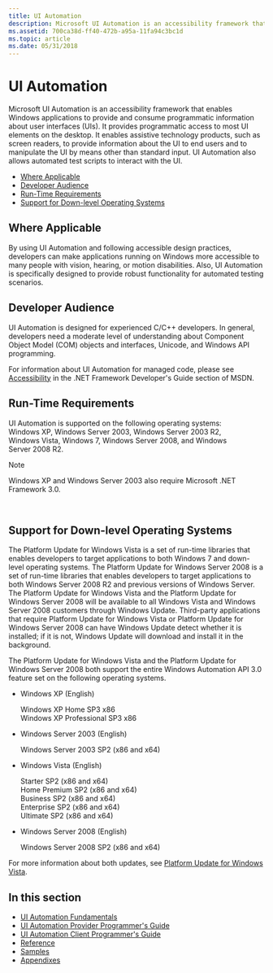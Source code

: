 ```yaml
---
title: UI Automation
description: Microsoft UI Automation is an accessibility framework that enables Windows applications to provide and consume programmatic information about user interfaces (UIs).
ms.assetid: 700ca38d-ff40-472b-a95a-11fa94c3bc1d
ms.topic: article
ms.date: 05/31/2018
---
```


# UI Automation

Microsoft UI Automation is an accessibility framework that enables Windows applications to provide and consume programmatic information about user interfaces (UIs). It provides programmatic access to most UI elements on the desktop. It enables assistive technology products, such as screen readers, to provide information about the UI to end users and to manipulate the UI by means other than standard input. UI Automation also allows automated test scripts to interact with the UI.

-   [Where Applicable](#where-applicable)
-   [Developer Audience](#developer-audience)
-   [Run-Time Requirements](#run-time-requirements)
-   [Support for Down-level Operating Systems](#support-for-down-level-operating-systems)

## Where Applicable

By using UI Automation and following accessible design practices, developers can make applications running on Windows more accessible to many people with vision, hearing, or motion disabilities. Also, UI Automation is specifically designed to provide robust functionality for automated testing scenarios.

## Developer Audience

UI Automation is designed for experienced C/C++ developers. In general, developers need a moderate level of understanding about Component Object Model (COM) objects and interfaces, Unicode, and Windows API programming.

For information about UI Automation for managed code, please see [Accessibility](https://go.microsoft.com/fwlink/p/?linkid=132102) in the .NET Framework Developer's Guide section of MSDN.

## Run-Time Requirements

UI Automation is supported on the following operating systems: Windows XP, Windows Server 2003, Windows Server 2003 R2, Windows Vista, Windows 7, Windows Server 2008, and Windows Server 2008 R2.

> [!Note]  
> Windows XP and Windows Server 2003 also require Microsoft .NET Framework 3.0.

 

## Support for Down-level Operating Systems

The Platform Update for Windows Vista is a set of run-time libraries that enables developers to target applications to both Windows 7 and down-level operating systems. The Platform Update for Windows Server 2008 is a set of run-time libraries that enables developers to target applications to both Windows Server 2008 R2 and previous versions of Windows Server. The Platform Update for Windows Vista and the Platform Update for Windows Server 2008 will be available to all Windows Vista and Windows Server 2008 customers through Windows Update. Third-party applications that require Platform Update for Windows Vista or Platform Update for Windows Server 2008 can have Windows Update detect whether it is installed; if it is not, Windows Update will download and install it in the background.

The Platform Update for Windows Vista and the Platform Update for Windows Server 2008 both support the entire Windows Automation API 3.0 feature set on the following operating systems.

-   Windows XP (English) <dl> Windows XP Home SP3 x86  
    Windows XP Professional SP3 x86  
    </dl>
-   Windows Server 2003 (English) <dl> Windows Server 2003 SP2 (x86 and x64)  
    </dl>
-   Windows Vista (English) <dl> Starter SP2 (x86 and x64)  
    Home Premium SP2 (x86 and x64)  
    Business SP2 (x86 and x64)  
    Enterprise SP2 (x86 and x64)  
    Ultimate SP2 (x86 and x64)  
    </dl>
-   Windows Server 2008 (English) <dl> Windows Server 2008 SP2 (x86 and x64)  
    </dl>

For more information about both updates, see [Platform Update for Windows Vista](https://msdn.microsoft.com/library/Ee663867(v=VS.85).aspx).

## In this section

-   [UI Automation Fundamentals](entry-uiautocore-overview.md)
-   [UI Automation Provider Programmer's Guide](uiauto-providerportal.md)
-   [UI Automation Client Programmer's Guide](uiauto-clientportal.md)
-   [Reference](entry-uiautocore-ref.md)
-   [Samples](samples-entry.md)
-   [Appendixes](appendix-entry.md)

 

 




